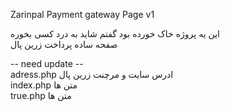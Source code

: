 Zarinpal Payment gateway Page v1  

این یه پروژه خاک خورده بود گفتم شاید به درد کسی بخوره   
صفحه ساده پرداخت زرین پال 


-- need update --   
adress.php ادرس سایت و مرچنت زرین پال   
index.php متن ها  
true.php متن ها  
